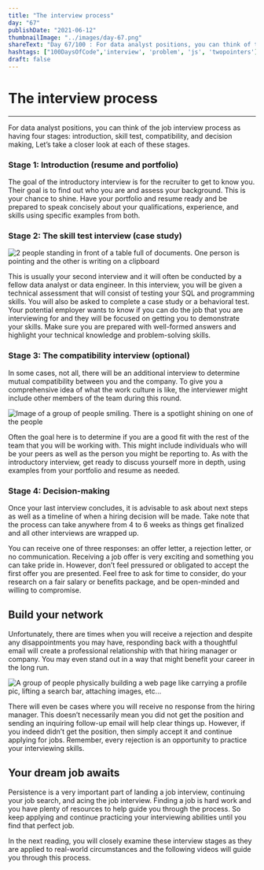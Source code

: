 ```yaml
---
title: "The interview process"
day: "67"
publishDate: "2021-06-12"
thumbnailImage: "../images/day-67.png"
shareText: "Day 67/100 : For data analyst positions, you can think of the job interview process as having four stages: introduction, skill test, compatibility, and decision making, Let’s take a closer look at each of these stages. "
hashtags: ["100DaysOfCode",'interview', 'problem', 'js', 'twopointers']
draft: false
---
```


# The interview process

------

For data analyst positions, you can think of the job interview process as having four stages: introduction, skill test, compatibility, and decision making, Let’s take a closer look at each of these stages.

### **Stage 1: Introduction** (resume and portfolio) 

The goal of the introductory interview is for the recruiter to get to know you. Their goal is to find out who you are and assess your background. This is your chance to shine. Have your portfolio and resume ready and be prepared to speak concisely about your qualifications, experience, and skills using specific examples from both.

### **Stage 2: The skill test interview** (case study) 

![2 people standing in front of a table full of documents. One person is pointing and the other is writing on a clipboard](https://d3c33hcgiwev3.cloudfront.net/imageAssetProxy.v1/tZtV9pxzS7ObVfacc-uzkA_eff46dcb8eaf4b3fb4f0a7d2d62f7db6_Screen-Shot-2021-04-11-at-9.11.18-PM.png?expiry=1623110400000&hmac=ZCRyvwqGwoYauy0CEK8LYoCgt-woWwi_R-Gel3ab1-0)

This is usually your second interview and it will often be conducted by a fellow data analyst or data engineer. In this interview, you will be given a technical assessment that will consist of testing your SQL and programming skills. You will also be asked to complete a case study or a behavioral test. Your potential employer wants to know if you can do the job that you are interviewing for and they will be focused on getting you to demonstrate your skills. Make sure you are prepared with well-formed answers and highlight your technical knowledge and problem-solving skills. 

### **Stage 3: The compatibility interview** (optional)

In some cases, not all, there will be an additional interview to determine mutual compatibility between you and the company. To give you a comprehensive idea of what the work culture is like, the interviewer might include other members of the team during this round. 

![Image of a group of people smiling. There is a spotlight shining on one of the people](https://d3c33hcgiwev3.cloudfront.net/imageAssetProxy.v1/aHJzYlCVQEKyc2JQldBCog_3289251158434ce887154de9af6e1038_Screen-Shot-2021-04-11-at-9.20.11-PM.png?expiry=1623110400000&hmac=YPDykAh5x5anktUnBnfTw2MStyeYtNPTlm-LxiiFnB4)

Often the goal here is to determine if you are a good fit with the rest of the team that you will be working with. This might include individuals who will be your peers as well as the person you might be reporting to. As with the introductory interview, get ready to discuss yourself more in depth, using examples from your portfolio and resume as needed.

### **Stage 4: Decision-making**

Once your last interview concludes, it is advisable to ask about next steps as well as a timeline of when a hiring decision will be made. Take note that the process can take anywhere from 4 to 6 weeks as things get finalized and all other interviews are wrapped up. 

You can receive one of three responses: an offer letter, a rejection letter, or no communication. Receiving a job offer is very exciting and something you can take pride in. However, don’t feel pressured or obligated to accept the first offer you are presented. Feel free to ask for time to consider, do your research on a fair salary or benefits package, and be open-minded and willing to compromise.

## Build your network

Unfortunately, there are times when you will receive a rejection and despite any disappointments you may have, responding back with a thoughtful email will create a professional relationship with that hiring manager or company. You may even stand out in a way that might benefit your career in the long run. 

![A group of people physically building a web page like carrying a profile pic, lifting a search bar, attaching images, etc...](https://d3c33hcgiwev3.cloudfront.net/imageAssetProxy.v1/T11hGm9iT2idYRpvYn9ojA_a771163820014499b7930852ea3c42f0_Screen-Shot-2021-04-11-at-8.24.45-PM.png?expiry=1623110400000&hmac=Oy-2iEsPc4pi1VrFwQuJeQmGRBHMIWNP3iERFPRdY4w)

There will even be cases where you will receive no response from the hiring manager. This doesn’t necessarily mean you did not get the position and sending an inquiring follow-up email will help clear things up. However, if you indeed didn’t get the position, then simply accept it and continue applying for jobs. Remember, every rejection is an opportunity to practice your interviewing skills.

## Your dream job awaits

Persistence is a very important part of landing a job interview, continuing your job search, and acing the job interview. Finding a job is hard work and you have plenty of resources to help guide you through the process. So keep applying and continue practicing your interviewing abilities until you find that perfect job.

In the next reading, you will closely examine these interview stages as they are applied to real-world circumstances and the following videos will guide you through this process. 

